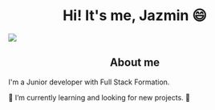 

 <div align="center" background-color: #a6a6a6><h1 align="center">  Hi! It's me, Jazmin 😄 </h1></div>
 <img src="https://www.canva.com/design/DAGA37Db2A8/5we_p69m2lNXY3-yArl1HA/edit?utm_content=DAGA37Db2A8&utm_campaign=designshare&utm_medium=link2&utm_source=sharebutton" />
  <h2 align="center">About me</h2>
<p>I'm a Junior developer with Full Stack Formation.</p>
<p> 🌱 I’m currently learning and looking for new projects. 👯</p>

 </div>

